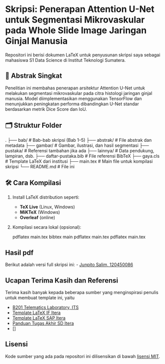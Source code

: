 # Skripsi: Penerapan Attention U-Net untuk Segmentasi Mikrovaskular pada Whole Slide Image Jaringan Ginjal Manusia

Repositori ini berisi dokumen LaTeX untuk penyusunan skripsi saya sebagai mahasiswa S1 Data Science di Institut Teknologi Sumatera.

## 📌 Abstrak Singkat
Penelitian ini membahas penerapan arsitektur Attention U-Net untuk melakukan segmentasi mikrovaskular pada citra histologi jaringan ginjal manusia. Model diimplementasikan menggunakan TensorFlow dan menunjukkan peningkatan performa dibandingkan U-Net standar berdasarkan metrik Dice Score dan IoU.

## 🗂️ Struktur Folder
.
├── bab/ # Bab-bab skripsi (Bab 1–5)
├── abstrak/ # File abstrak dan metadata
├── gambar/ # Gambar, ilustrasi, dan hasil segmentasi
├── pustaka/ # Referensi tambahan jika ada
├── lainnya/ # Data pendukung, lampiran, dsb.
├── daftar-pustaka.bib # File referensi BibTeX
├── gaya.cls # Template LaTeX dari institusi
├── main.tex # Main file untuk kompilasi skripsi
└── README.md # File ini

## 🛠️ Cara Kompilasi

1. Install LaTeX distribution seperti:
   - **TeX Live** (Linux, Windows)
   - **MiKTeX** (Windows)
   - **Overleaf** (online)

2. Kompilasi secara lokal (opsional):
   
   pdflatex main.tex
   bibtex main
   pdflatex main.tex
   pdflatex main.tex

## Hasil pdf
Berikut adalah versi full skripsi ini: - [Junpito Salim, 120450086](10.5281/zenodo.15487180)

## Ucapan Terima Kasih dan Referensi

Terima kasih banyak kepada beberapa sumber yang menginspirasi penulis untuk membuat template ini, yaitu

- [B201 Telematics Laboratory, ITS](https://github.com/b201lab/template-buku-ta-its)
- [Template LaTeX IF Itera](https://github.com/josestg/Latex-TA-IF-ITERA)
- [Template LaTeX SAP Itera](https://www.overleaf.com/project/6163a7c46c2d4fec909aa54f)
- [Panduan Tugas Akhir SD Itera](https://sd.itera.ac.id/tugas-akhir/)
- []
## Lisensi

Kode sumber yang ada pada repositori ini dilisensikan di bawah [lisensi MIT](./LICENSE).